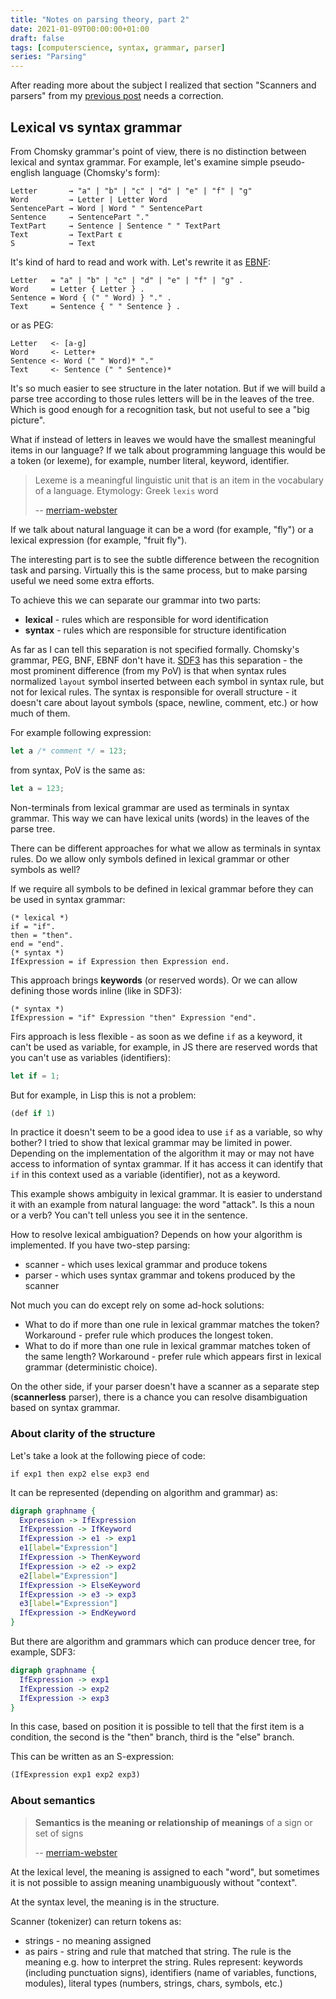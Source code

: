 ```yaml
---
title: "Notes on parsing theory, part 2"
date: 2021-01-09T00:00:00+01:00
draft: false
tags: [computerscience, syntax, grammar, parser]
series: "Parsing"
---
```


After reading more about the subject I realized that section "Scanners and parsers" from my [previous post](/content/posts/notes-on-parsing-theory-1/index.md) needs a correction.


## Lexical vs syntax grammar

From Chomsky grammar's point of view, there is no distinction between lexical and syntax grammar. For example, let's examine simple pseudo-english language (Chomsky's form):

```text
Letter       → "a" | "b" | "c" | "d" | "e" | "f" | "g"
Word         → Letter | Letter Word
SentencePart → Word | Word " " SentencePart
Sentence     → SentencePart "."
TextPart     → Sentence | Sentence " " TextPart
Text         → TextPart ε
S            → Text
```

It's kind of hard to read and work with. Let's rewrite it as [EBNF](https://www.cs.tufts.edu/~nr/cs257/archive/niklaus-wirth/ebnf.pdf):

```ebnf
Letter   = "a" | "b" | "c" | "d" | "e" | "f" | "g" .
Word     = Letter { Letter } .
Sentence = Word { (" " Word) } "." .
Text     = Sentence { " " Sentence } .
```

or as PEG:

```text
Letter   <- [a-g]
Word     <- Letter+
Sentence <- Word (" " Word)* "."
Text     <- Sentence (" " Sentence)*
```

It's so much easier to see structure in the later notation. But if we will build a parse tree according to those rules letters will be in the leaves of the tree. Which is good enough for a recognition task, but not useful to see a "big picture".

What if instead of letters in leaves we would have the smallest meaningful items in our language? If we talk about programming language this would be a token (or lexeme), for example, number literal, keyword, identifier.

> Lexeme is a meaningful linguistic unit that is an item in the vocabulary of a language.
> Etymology: Greek `lexis` word
>
> -- [merriam-webster](https://www.merriam-webster.com/dictionary/lexeme)

If we talk about natural language it can be a word (for example, "fly") or a lexical expression (for example, "fruit fly").

The interesting part is to see the subtle difference between the recognition task and parsing. Virtually this is the same process, but to make parsing useful we need some extra efforts.

To achieve this we can separate our grammar into two parts:

- **lexical** - rules which are responsible for word identification
- **syntax** - rules which are responsible for structure identification

As far as I can tell this separation is not specified formally. Chomsky's grammar, PEG, BNF, EBNF don't have it. [SDF3](http://www.metaborg.org/en/latest/source/langdev/meta/lang/sdf3/reference.html) has this separation - the most prominent difference (from my PoV) is that when syntax rules normalized `layout` symbol inserted between each symbol in syntax rule, but not for lexical rules. The syntax is responsible for overall structure - it doesn't care about layout symbols (space, newline, comment, etc.) or how much of them.

For example following expression:

```js
let a /* comment */ = 123;
```

from syntax, PoV is the same as:

```js
let a = 123;
```

Non-terminals from lexical grammar are used as terminals in syntax grammar. This way we can have lexical units (words) in the leaves of the parse tree.

There can be different approaches for what we allow as terminals in syntax rules. Do we allow only symbols defined in lexical grammar or other symbols as well?

If we require all symbols to be defined in lexical grammar before they can be used in syntax grammar:

```ebnf
(* lexical *)
if = "if".
then = "then".
end = "end".
(* syntax *)
IfExpression = if Expression then Expression end.
```

This approach brings **keywords** (or reserved words). Or we can allow defining those words inline (like in SDF3):

```ebnf
(* syntax *)
IfExpression = "if" Expression "then" Expression "end".
```

Firs approach is less flexible - as soon as we define `if` as a keyword, it can't be used as variable, for example, in JS there are reserved words that you can't use as variables (identifiers):

```js
let if = 1;
```

But for example, in Lisp this is not a problem:

```lisp
(def if 1)
```

In practice it doesn't seem to be a good idea to use `if` as a variable, so why bother? I tried to show that lexical grammar may be limited in power. Depending on the implementation of the algorithm it may or may not have access to information of syntax grammar. If it has access it can identify that `if` in this context used as a variable (identifier), not as a keyword.

This example shows ambiguity in lexical grammar. It is easier to understand it with an example from natural language: the word "attack". Is this a noun or a verb? You can't tell unless you see it in the sentence.

How to resolve lexical ambiguation? Depends on how your algorithm is implemented. If you have two-step parsing:

- scanner - which uses lexical grammar and produce tokens
- parser - which uses syntax grammar and tokens produced by the scanner

Not much you can do except rely on some ad-hock solutions:

- What to do if more than one rule in lexical grammar matches the token? Workaround - prefer rule which produces the longest token.
- What to do if more than one rule in lexical grammar matches token of the same length? Workaround - prefer rule which appears first in lexical grammar (deterministic choice).

On the other side, if your parser doesn't have a scanner as a separate step (**scannerless** parser), there is a chance you can resolve disambiguation based on syntax grammar.

### About clarity of the structure

Let's take a look at the following piece of code:

```pony
if exp1 then exp2 else exp3 end
```

It can be represented (depending on algorithm and grammar) as:

```dot
digraph graphname {
  Expression -> IfExpression
  IfExpression -> IfKeyword
  IfExpression -> e1 -> exp1
  e1[label="Expression"]
  IfExpression -> ThenKeyword
  IfExpression -> e2 -> exp2
  e2[label="Expression"]
  IfExpression -> ElseKeyword
  IfExpression -> e3 -> exp3
  e3[label="Expression"]
  IfExpression -> EndKeyword
}
```

But there are algorithm and grammars which can produce dencer tree, for example, SDF3:

```dot
digraph graphname {
  IfExpression -> exp1
  IfExpression -> exp2
  IfExpression -> exp3
}
```

In this case, based on position it is possible to tell that the first item is a condition, the second is the "then" branch, third is the "else" branch.

This can be written as an S-expression:

```lisp
(IfExpression exp1 exp2 exp3)
```

### About semantics

> **Semantics is the meaning or relationship of meanings** of a sign or set of signs
>
> -- [merriam-webster](https://www.merriam-webster.com/dictionary/semantics)

At the lexical level, the meaning is assigned to each "word", but sometimes it is not possible to assign meaning unambiguously without "context".

At the syntax level, the meaning is in the structure.

Scanner (tokenizer) can return tokens as:

- strings - no meaning assigned
- as pairs - string and rule that matched that string. The rule is the meaning e.g. how to interpret the string. Rules represent: keywords (including punctuation signs), identifiers (name of variables, functions, modules), literal types (numbers, strings, chars, symbols, etc.)
